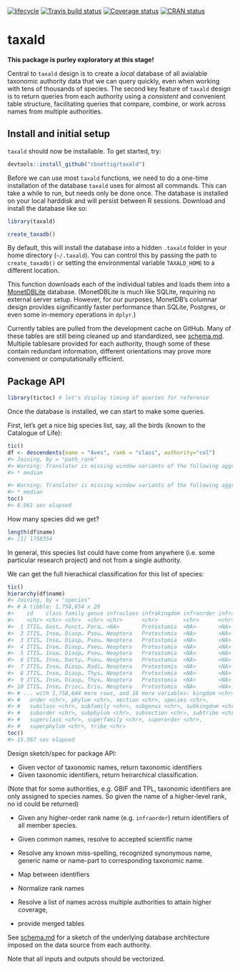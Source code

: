 
[![lifecycle](https://img.shields.io/badge/lifecycle-experimental-orange.svg)](https://www.tidyverse.org/lifecycle/#experimental)
[![Travis build
status](https://travis-ci.org/cboettig/taxald.svg?branch=master)](https://travis-ci.org/cboettig/taxald)
[![Coverage
status](https://codecov.io/gh/cboettig/taxald/branch/master/graph/badge.svg)](https://codecov.io/github/cboettig/taxald?branch=master)
[![CRAN
status](https://www.r-pkg.org/badges/version/taxald)](https://cran.r-project.org/package=taxald)

<!-- README.md is generated from README.Rmd. Please edit that file -->

# taxald

**This package is purley exploratory at this stage\!**

Central to `taxald` design is to create a *local* database of all
avialable taxonomic authority data that we can query quickly, even when
working with tens of thousands of species. The second key feature of
`taxald` design is to return queries from each authority using a
*consistent* and convenient table structure, facilitating queries that
compare, combine, or work across names from multiple authorities.

## Install and initial setup

`taxald` should now be installable. To get started, try:

``` r
devtools::install_github("cboettig/taxald")
```

Before we can use most `taxald` functions, we need to do a one-time
installation of the database `taxald` uses for almost all commands. This
can take a while to run, but needs only be done once. The database is
installed on your local harddisk and will persist between R sessions.
Download and install the database like so:

``` r
library(taxald)
```

``` r
create_taxadb()
```

By default, this will install the database into a hidden `.taxald`
folder in your home directory (`~/.taxald`). You can control this by
passing the path to `create_taxadb()` or setting the environmental
variable `TAXALD_HOME` to a different location.

This function downloads each of the individual tables and loads them
into a [MonetDBLite](https://www.monetdb.org) database. (MonetDBLite is
much like SQLite, requiring no external server setup. However, for our
purposes, MonetDB’s columnar design provides significantly faster
performance than SQLite, Postgres, or even some in-memory operations in
`dplyr`.)

Currently tables are pulled from the development cache on GitHub. Many
of these tables are still being cleaned up and standardized, see
[schema.md](schema.md). Multiple tablesare provided for each authority,
though some of these contain redundant information, different
orientations may prove more convenient or computationally efficient.

## Package API

``` r
library(tictoc) # let's display timing of queries for reference
```

Once the database is installed, we can start to make some queries.

First, let’s get a nice big species list, say, all the birds (known to
the Catalogue of Life):

``` r
tic()
df <- descendents(name = "Aves", rank = "class", authority="col")
#> Joining, by = "path_rank"
#> Warning: Translator is missing window variants of the following aggregate functions:
#> * median

#> Warning: Translator is missing window variants of the following aggregate functions:
#> * median
toc()
#> 8.961 sec elapsed
```

How many species did we get?

``` r
length(df$name)
#> [1] 1758354
```

In general, this species list could have come from anywhere (i.e. some
particular research project) and not from a single authority.

We can get the full hierachical classification for this list of species:

``` r
tic()
hierarchy(df$name)
#> Joining, by = "species"
#> # A tibble: 1,758,654 x 26
#>    id    class family genus infraclass infrakingdom infraorder infraphylum
#>    <chr> <chr> <chr>  <chr> <chr>      <chr>        <chr>      <chr>      
#>  1 ITIS… Gast… Punct… Para… <NA>       Protostomia  <NA>       <NA>       
#>  2 ITIS… Inse… Diasp… Pseu… Neoptera   Protostomia  <NA>       <NA>       
#>  3 ITIS… Inse… Diasp… Pseu… Neoptera   Protostomia  <NA>       <NA>       
#>  4 ITIS… Inse… Diasp… Pseu… Neoptera   Protostomia  <NA>       <NA>       
#>  5 ITIS… Inse… Diasp… Pseu… Neoptera   Protostomia  <NA>       <NA>       
#>  6 ITIS… Inse… Dacty… Pseu… Neoptera   Protostomia  <NA>       <NA>       
#>  7 ITIS… Inse… Diasp… Radi… Neoptera   Protostomia  <NA>       <NA>       
#>  8 ITIS… Inse… Diasp… Thys… Neoptera   Protostomia  <NA>       <NA>       
#>  9 ITIS… Inse… Diasp… Thys… Neoptera   Protostomia  <NA>       <NA>       
#> 10 ITIS… Inse… Erioc… Erio… Neoptera   Protostomia  <NA>       <NA>       
#> # ... with 1,758,644 more rows, and 18 more variables: kingdom <chr>,
#> #   order <chr>, phylum <chr>, section <chr>, species <chr>,
#> #   subclass <chr>, subfamily <chr>, subgenus <chr>, subkingdom <chr>,
#> #   suborder <chr>, subphylum <chr>, subsection <chr>, subtribe <chr>,
#> #   superclass <chr>, superfamily <chr>, superorder <chr>,
#> #   superphylum <chr>, tribe <chr>
toc()
#> 15.567 sec elapsed
```

Design sketch/spec for package API:

  - Given vector of taxonomic names, return taxonomic identifiers
  - Given taxonomic identifiers, return heirarchical classification.

(Note that for some authorities, e.g. GBIF and TPL, taxonomic
identifiers are only assigned to species names. So given the name of a
higher-level rank, no id could be returned)

  - Given any higher-order rank name (e.g. `infraorder`) return
    identifiers of all member species.

  - Given common names, resolve to accepted scientific name

  - Resolve any known miss-spelling, recognized synonymous name, generic
    name or name-part to corresponding taxonomic name.

  - Map between identifiers

  - Normalize rank names

  - Resolve a list of names across multiple authorities to attain higher
    coverage,

  - provide merged tables

See [schema.md](schema.md) for a sketch of the underlying database
architecture imposed on the data source from each authority.

Note that all inputs and outputs should be vectorized.
